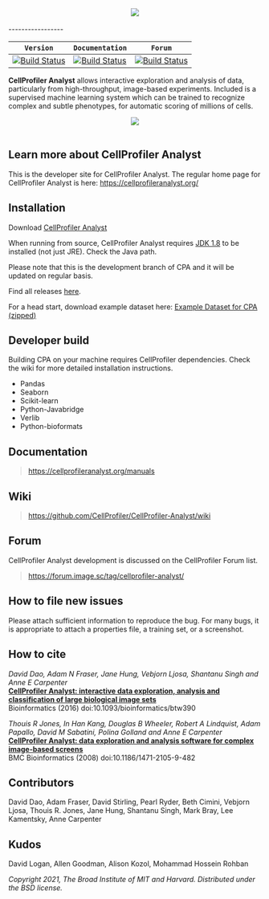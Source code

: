 <div align="center">
  <img src="https://i.imgur.com/uaEp2md.png"><br><br>
</div>
-----------------

|  **`Version`**  |  **`Documentation`** | **`Forum`** |
|---------------|----------------|-----------------|
| [![Build Status](https://img.shields.io/badge/version-3.0.5-green.svg)](https://cellprofileranalyst.org/releases) | [![Build Status](https://img.shields.io/badge/documentation-3.0-brightgreen.svg)](https://cellprofiler-manual.s3.amazonaws.com/CellProfiler-Analyst-3.0.0/index.html) | [![Build Status](https://img.shields.io/badge/forum-CPA-blue.svg)](https://forum.image.sc/tag/cellprofiler-analyst) |

**CellProfiler Analyst** allows interactive exploration and analysis of data,
particularly from high-throughput, image-based experiments. Included is a
supervised machine learning system which can be trained to recognize complex
and subtle phenotypes, for automatic scoring of millions of cells.

<div align="center">
  <img src="http://i.imgur.com/j12EQH5.png"><br><br>
</div>

## Learn more about CellProfiler Analyst
This is the developer site for CellProfiler Analyst. 
The regular home page for CellProfiler Analyst is here: https://cellprofileranalyst.org/

## Installation

Download [CellProfiler Analyst](https://cellprofileranalyst.org/releases)

When running from source, CellProfiler Analyst requires [JDK 1.8](http://www.oracle.com/technetwork/java/javase/downloads/jdk8-downloads-2133151.html) to be installed (not just JRE).
Check the Java path.

Please note that this is the development branch of CPA and it will be updated on regular basis. 

Find all releases [here](https://cellprofileranalyst.org/previously-released-versions-cellprofiler-analyst).

For a head start, download example dataset here: [Example Dataset for CPA (zipped)](http://d1zymp9ayga15t.cloudfront.net/content/Examplezips/cpa_2.0_example.zip)

## Developer build

Building CPA on your machine requires CellProfiler dependencies. Check the wiki
for more detailed installation instructions.

* Pandas
* Seaborn
* Scikit-learn
* Python-Javabridge
* Verlib
* Python-bioformats

## Documentation

> https://cellprofileranalyst.org/manuals

## Wiki

> https://github.com/CellProfiler/CellProfiler-Analyst/wiki

## Forum

CellProfiler Analyst development is discussed on the CellProfiler Forum
list.  

> https://forum.image.sc/tag/cellprofiler-analyst/

## How to file new issues

Please attach sufficient information to reproduce the bug. For many
bugs, it is appropriate to attach a properties file, a training set,
or a screenshot.

## How to cite

*David Dao, Adam N Fraser, Jane Hung, Vebjorn Ljosa, Shantanu Singh and Anne E Carpenter*  
__[CellProfiler Analyst: interactive data exploration, analysis and classification of large biological image sets][bioinformatics]__  
Bioinformatics (2016) doi:10.1093/bioinformatics/btw390

*Thouis R Jones, In Han Kang, Douglas B Wheeler, Robert A Lindquist, Adam Papallo, David M Sabatini, Polina Golland and Anne E Carpenter*<br>
__[CellProfiler Analyst: data exploration and analysis software for complex image-based screens][bmc]__<br>
BMC Bioinformatics (2008) doi:10.1186/1471-2105-9-482


[bioinformatics]: http://bioinformatics.oxfordjournals.org/content/early/2016/07/24/bioinformatics.btw390
[bmc]: https://bmcbioinformatics.biomedcentral.com/articles/10.1186/1471-2105-9-482


## Contributors

David Dao, Adam Fraser, David Stirling, Pearl Ryder, Beth Cimini, Vebjorn Ljosa, Thouis R. Jones, Jane Hung, Shantanu Singh, Mark Bray, Lee Kamentsky, Anne Carpenter

## Kudos

David Logan, Allen Goodman, Alison Kozol, Mohammad Hossein Rohban

*Copyright 2021, The Broad Institute of MIT and Harvard.
Distributed under the BSD license.*
